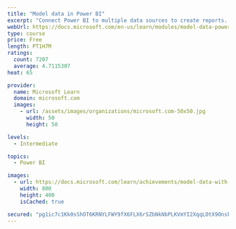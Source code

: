 ```yaml
---
title: "Model data in Power BI"
excerpt: "Connect Power BI to multiple data sources to create reports. Define the relationship between your data sources."
webUrl: https://docs.microsoft.com/en-us/learn/modules/model-data-power-bi/
type: course
price: Free
length: PT1H7M
ratings:
  count: 7207
  average: 4.7115307
heat: 65

provider:
  name: Microsoft Learn
  domain: microsoft.com
  images:
    - url: /assets/images/organizations/microsoft.com-50x50.jpg
      width: 50
      height: 50

levels:
  - Intermediate

topics:
  - Power BI

images:
  - url: https://docs.microsoft.com/learn/achievements/model-data-with-power-bi-desktop-social.png
    width: 800
    height: 400
    isCached: true

secured: "pg1ic7c1Kk0sShOT6KRNYLFWY9fX6FLX6rSZbNkNbPLKVmYI2XqqLOtX9OnskYNr+SOzyuk9pdb+V1xDq0BksjLCaulitCeGxvqevGyZPZ9rzZCw58SwaBTDepc7aUa1nXCU4Y7ZGCBVsmK3tqIyoes1Q4l7XVBze9IieHMb64pwqoN7yxKCLqbFrBlP84bbuM3tYVp+cf9apiV6hVFQfWcSEjXbeMyjZAcWLsFPdmoCGeGBRwgMDC1u92iB7sKYzMKewaccgSuk6pkQqkedgNHtcrbAZUQySvl6YRJYz8+x2o+nRvRrModChyK56BZq4tzHxQV8GaRdRQpAlKKaPJJdEvh1GT8DEjSWG9ibj/pYcKQufTkvVGZdNd2ChrHja/ZMpNCGpuySMkDvU3DHSdUJ0Q6R1WgKyoaeDrl5TKM=;CFSzFEkQnsclnqu0ZaNJ7Q=="
---
```


